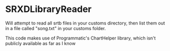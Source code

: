 # SRXDLibraryReader
 
Will attempt to read all srtb files in your customs directory, then list them out in a file called "song.txt" in your customs folder.

This code makes use of Programmatic's ChartHelper library, which isn't publicly available as far as I know
